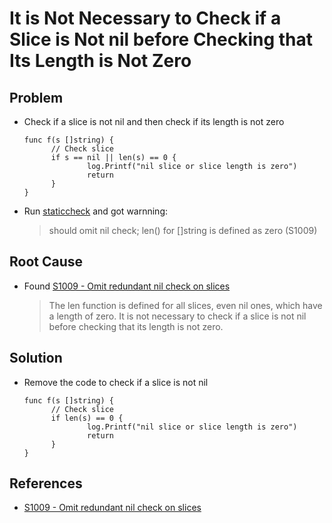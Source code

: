 # It is Not Necessary to Check if a Slice is Not nil before Checking that Its Length is Not Zero

## Problem
* Check if a slice is not nil and then check if its length is not zero

  ```
  func f(s []string) {
        // Check slice
        if s == nil || len(s) == 0 {
                log.Printf("nil slice or slice length is zero")
                return
        }
  }
  ```

* Run [staticcheck](https://staticcheck.io/) and got warnning:

  > should omit nil check; len() for []string is defined as zero (S1009)

## Root Cause
* Found [S1009 - Omit redundant nil check on slices](https://staticcheck.io/docs/checks#S1009)

  > The len function is defined for all slices, even nil ones, which have a length of zero. It is not necessary to check if a slice is not nil before checking that its length is not zero.

## Solution
* Remove the code to check if a slice is not nil

  ```
  func f(s []string) {
        // Check slice
        if len(s) == 0 {
                log.Printf("nil slice or slice length is zero")
                return
        }
  }
  ```

## References
* [S1009 - Omit redundant nil check on slices](https://staticcheck.io/docs/checks#S1009)
